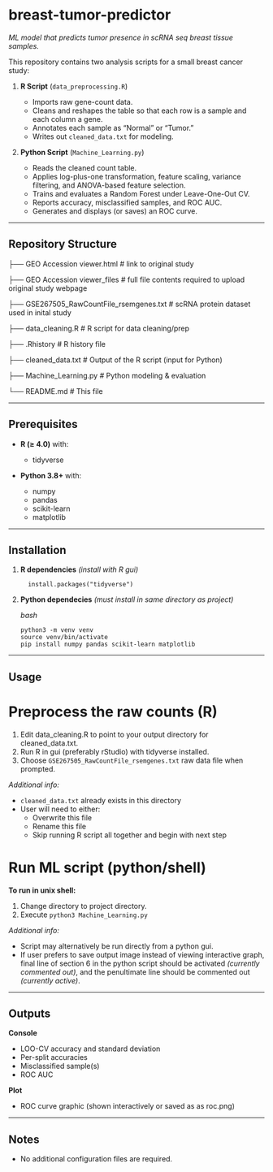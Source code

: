 # breast-tumor-predictor
_ML model that predicts tumor presence in scRNA seq breast tissue samples._

This repository contains two analysis scripts for a small breast cancer study:

1. **R Script** (`data_preprocessing.R`)  
   - Imports raw gene-count data.  
   - Cleans and reshapes the table so that each row is a sample and each column a gene.  
   - Annotates each sample as “Normal” or “Tumor.”  
   - Writes out `cleaned_data.txt` for modeling.

2. **Python Script** (`Machine_Learning.py`)  
   - Reads the cleaned count table.  
   - Applies log-plus-one transformation, feature scaling, variance filtering, and ANOVA-based feature selection.  
   - Trains and evaluates a Random Forest under Leave-One-Out CV.  
   - Reports accuracy, misclassified samples, and ROC AUC.  
   - Generates and displays (or saves) an ROC curve.

---

## Repository Structure

├── GEO Accession viewer.html # link to original study

├── GEO Accession viewer_files # full file contents required to upload original study webpage

├── GSE267505_RawCountFile_rsemgenes.txt # scRNA protein dataset used in inital study

├── data_cleaning.R # R script for data cleaning/prep

├── .Rhistory # R history file

├── cleaned_data.txt # Output of the R script (input for Python)

├── Machine_Learning.py # Python modeling & evaluation

└── README.md # This file

---

## Prerequisites

- **R (≥ 4.0)** with:
  - tidyverse

- **Python 3.8+** with:
  - numpy  
  - pandas  
  - scikit-learn  
  - matplotlib  

---

## Installation

1. **R dependencies**
   *(install with R gui)*
   
         install.packages("tidyverse")

3. **Python dependecies**
   *(must install in same directory as project)*
   
   *bash*
   
       python3 -m venv venv
       source venv/bin/activate
       pip install numpy pandas scikit-learn matplotlib

---

## Usage
# Preprocess the raw counts (R)
   1. Edit data_cleaning.R to point to your output directory for cleaned_data.txt.
   2. Run R in gui (preferably rStudio) with tidyverse installed.
   3. Choose `GSE267505_RawCountFile_rsemgenes.txt` raw data file when prompted.

*Additional info:* 
- `cleaned_data.txt` already exists in this directory 
- User will need to either:
   - Overwrite this file
   - Rename this file
   - Skip running R script all together and begin with next step
# Run ML script (python/shell)
  **To run in unix shell:**
  
   1. Change directory to project directory.
   2. Execute `python3 Machine_Learning.py`
      
  *Additional info:* 
- Script may alternatively be run directly from a python gui.
- If user prefers to save output image instead of viewing interactive graph, final line of section 6 in the python script should be activated *(currently commented out)*, and the penultimate line should be commented out *(currently active)*.

---

## Outputs
**Console**
- LOO-CV accuracy and standard deviation
- Per-split accuracies
- Misclassified sample(s)
- ROC AUC

**Plot**
- ROC curve graphic (shown interactively or saved as as roc.png)

---

## Notes
- No additional configuration files are required.








   
